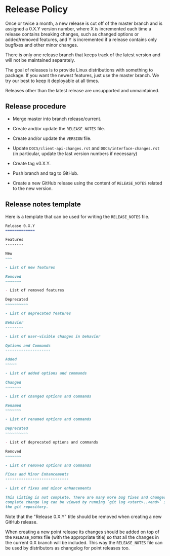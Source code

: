 Release Policy
==============

Once or twice a month, a new release is cut off of the master branch and is
assigned a 0.X.Y version number, where X is incremented each time a release
contains breaking changes, such as changed options or added/removed features,
and Y is incremented if a release contains only bugfixes and other minor
changes.

There is only one release branch that keeps track of the latest version and
will not be maintained separately.

The goal of releases is to provide Linux distributions with something to
package. If you want the newest features, just use the master branch.
We try our best to keep it deployable at all times.

Releases other than the latest release are unsupported and unmaintained.

Release procedure
-----------------

- Merge master into branch release/current.

- Create and/or update the `RELEASE_NOTES` file.

- Create and/or update the `VERSION` file.

- Update `DOCS/client-api-changes.rst` and `DOCS/interface-changes.rst`
  (in particular, update the last version numbers if necessary)

- Create tag v0.X.Y.

- Push branch and tag to GitHub.

- Create a new GitHub release using the content of `RELEASE_NOTES` related to
  the new version.

Release notes template
----------------------

Here is a template that can be used for writing the `RELEASE_NOTES` file.

```markdown
Release 0.X.Y
=============

Features
--------

New
~~~

- List of new features

Removed
~~~~~~~

- List of removed features

Deprecated
~~~~~~~~~~

- List of deprecated features

Behavior
--------

- List of user-visible changes in behavior

Options and Commands
--------------------

Added
~~~~~

- List of added options and commands

Changed
~~~~~~~

- List of changed options and commands

Renamed
~~~~~~~

- List of renamed options and commands

Deprecated
~~~~~~~~~~

- List of deprecated options and commands

Removed
~~~~~~~

- List of removed options and commands

Fixes and Minor Enhancements
----------------------------

- List of fixes and minor enhancements

This listing is not complete. There are many more bug fixes and changes. The
complete change log can be viewed by running `git log <start>..<end>` in
the git repository.
```

Note that the "Release 0.X.Y" title should be removed when creating a new GitHub
release.

When creating a new point release its changes should be added on top of the
`RELEASE_NOTES` file (with the appropriate title) so that all the changes in
the current 0.X branch will be included. This way the `RELEASE_NOTES` file
can be used by distributors as changelog for point releases too.
